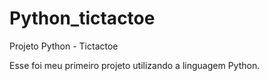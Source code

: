 # Python_tictactoe
Projeto Python - Tictactoe

Esse foi meu primeiro projeto utilizando a linguagem Python.
